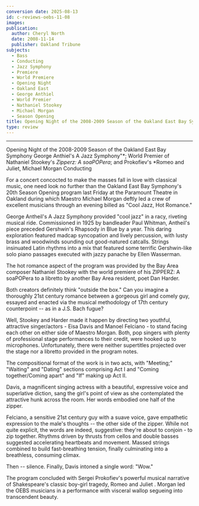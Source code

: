 ```yaml
---
conversion date: 2025-08-13
id: c-reviews-oebs-11-08
images:
publication:
  author: Cheryl North
  date: 2008-11-14
  publisher: Oakland Tribune
subjects:
  - Bass
  - Conducting
  - Jazz Symphony
  - Premiere
  - World Premiere
  - Opening Night
  - Oakland East
  - George Anthiel
  - World Premier
  - Nathaniel Stookey
  - Michael Morgan
  - Season Opening
title: Opening Night of the 2008-2009 Season of the Oakland East Bay Symphony
type: review
---
```


---

Opening Night of the 2008-2009 Season of the Oakland East Bay Symphony
George Anthiel's A Jazz Symphony"*;
World Premier of Nathaniel Stookey's *Zipperz: A soaPOPera*; and
Prokofiev's *Romeo and Juliet, Michael Morgan Conducting

For a concert concocted to make the masses fall in love with classical music, one need look no further than the Oakland East Bay Symphony's 20th Season Opening program last Friday at the Paramount Theatre in Oakland during which Maestro Michael Morgan deftly led a crew of excellent musicians through an evening billed as "Cool Jazz, Hot Romance."

George Antheil's A Jazz Symphony provided "cool jazz" in a racy, riveting musical ride. Commissioned in 1925 by bandleader Paul Whitman, Antheil's piece preceded Gershwin's Rhapsody in Blue by a year. This daring exploration featured madcap syncopation and lively percussion, with lusty brass and woodwinds sounding out good-natured catcalls. Strings insinuated Latin rhythms into a mix that featured some terrific Gershwin-like solo piano passages executed with jazzy panache by Ellen Wasserman.

The hot romance aspect of the program was provided by the Bay Area composer Nathaniel Stookey with the world premiere of his ZIPPERZ: A soaPOPera to a libretto by another Bay Area resident, poet Dan Harder.

Both creators definitely think "outside the box." Can you imagine a thoroughly 21st century romance between a gorgeous girl and comely guy, essayed and enacted via the musical methodology of 17th century counterpoint -- as in a J.S. Bach fugue?

Well, Stookey and Harder made it happen by directing two youthful, attractive singer/actors - Eisa Davis and Manoel Felciano - to stand facing each other on either side of Maestro Morgan. Both, pop singers with plenty of professional stage performances to their credit, were hooked up to microphones. Unfortunately, there were neither supertitles projected over the stage nor a libretto provided in the program notes.

The compositional format of the work is in two acts, with "Meeting;" "Waiting" and "Dating" sections comprising Act I and "Coming together/Coming apart" and "If" making up Act II.

Davis, a magnificent singing actress with a beautiful, expressive voice and superlative diction, sang the girl's point of view as she contemplated the attractive hunk across the room. Her words embodied one half of the zipper.

Felciano, a sensitive 21st century guy with a suave voice, gave empathetic expression to the male's thoughts -- the other side of the zipper. While not quite explicit, the words are indeed, suggestive: they're about to conjoin - to zip together. Rhythms driven by thrusts from cellos and double basses suggested accelerating heartbeats and movement. Massed strings combined to build fast-breathing tension, finally culminating into a breathless, consuming climax.

Then -- silence. Finally, Davis intoned a single word: "Wow."

The program concluded with Sergei Prokofiev's powerful musical narrative of Shakespeare's classic boy-girl tragedy, Romeo and Juliet . Morgan led the OEBS musicians in a performance with visceral wallop segueing into transcendent beauty.
